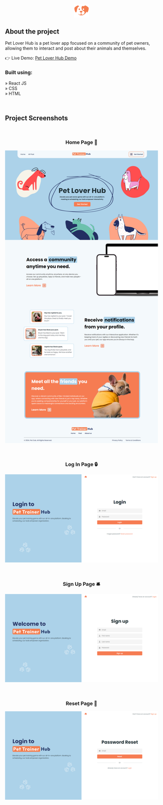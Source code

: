 <div align='center'><img style="width:10%" src='./src/pages/images/logosmall.png'/></div>

<h2>About the project</h2>

<p>Pet Lover Hub is a pet lover app focused on a community of pet owners, allowing them to interact and post about their animals and themselves.

</p>

👉 Live Demo: <a href='https://pettrainerhub.vercel.app' target="_blank" >Pet Lover Hub Demo</a>

<h3>Built using:</h3>

» React JS <br>
» CSS <br>
» HTML<br>

<br>

<h2>Project Screenshots</h2>
<br>
<h3 align='center'>Home Page 🏡</h3>
<div align='center'>
  <img src='./readme/home.png'/>
</div>
<br><br>
<h3 align='center'>Log In Page 🔒</h3>
<div align='center'>
  <img src='./readme/log.png'/>
</div>
<br><br>
<h3 align='center'>Sign Up Page 🛎️</h3>
<div align='center'>
  <img src='./readme/sign.png'/>
</div>
<br><br>
<h3 align='center'>Reset Page 🦾</h3>
<div align='center'>
  <img src='./readme/reset.png'/>
</div>
<br><br>
